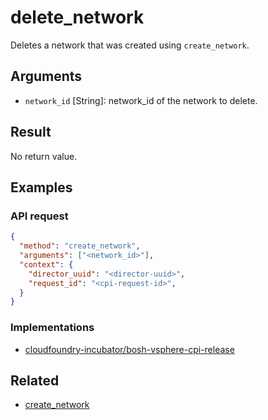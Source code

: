 # delete_network

Deletes a network that was created using `create_network`.

## Arguments

* `network_id` [String]: network_id of the network to delete.


## Result

No return value.


## Examples

### API request

```json
{
  "method": "create_network",
  "arguments": ["<network_id>"],
  "context": {
    "director_uuid": "<director-uuid>",
    "request_id": "<cpi-request-id>",
  }
}
```


### Implementations

 * [cloudfoundry-incubator/bosh-vsphere-cpi-release](https://github.com/cloudfoundry-incubator/bosh-vsphere-cpi-release/blob/master/src/vsphere_cpi/lib/cloud/vsphere/cloud.rb#L727-L731)


## Related

 * [create_network](create-network.md)
